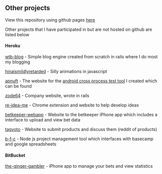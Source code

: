 ## Other projects

View this repository using github pages [here](http://whatsthebeef.github.io/other_projects)

Other projects that I have participated in but are not hosted on github are listed below

#### Heroku

[wtb-blog](http://www.whatsthebeef.org) - Simple blog engine created from scratch in rails where I do most my blogging 
 
[hinaismildlyretarded](http://hinaismildlyretarded.herokuapp.com) - Silly animations in javascript
 
[apnuft](http://apnuft.herokuapp.com) - The website for the [android cross process test tool](https://github.com/whatsthebeef/apnuft) I created which can be found 
 
[zode64](http://www.zode64.com) - Company website, wrote in rails
 
[re-idea-me](http://www.re-idea.me) - Chrome extension and website to help develop ideas
 
[betkeeper-webapp](https://www.betkeeper.net) - Website to the betkeeper iPhone app which includes a interface to upload and view bet data 
 
[tagvoto](mysterious-everglades-7115.herokuapp.com) - Website to submit products and discuss them (reddit of products)
 
[b-f-c](b-f-c.herokuapp.com) - Node js project management tool which interfaces with basecamp and google spreadsheets
 
#### BitBucket
 
[the-ginger-gambler](https://www.betkeeper.net) - iPhone app to manage your bets and view statistics
 
 
